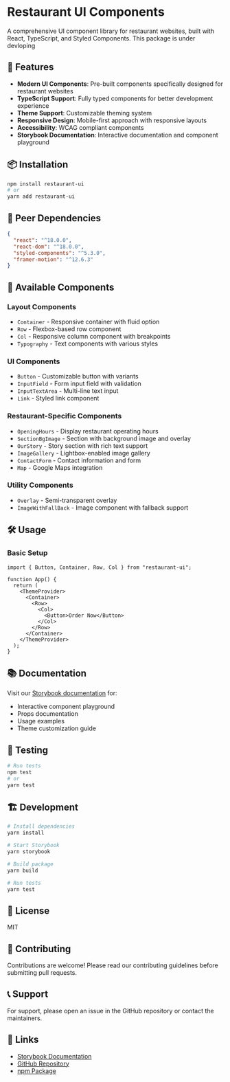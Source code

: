 # Restaurant UI Components

A comprehensive UI component library for restaurant websites, built with React, TypeScript, and Styled Components. This package is under devloping

## 🚀 Features

- **Modern UI Components**: Pre-built components specifically designed for restaurant websites
- **TypeScript Support**: Fully typed components for better development experience
- **Theme Support**: Customizable theming system
- **Responsive Design**: Mobile-first approach with responsive layouts
- **Accessibility**: WCAG compliant components
- **Storybook Documentation**: Interactive documentation and component playground

## 📦 Installation

```bash
npm install restaurant-ui
# or
yarn add restaurant-ui
```

## 🔧 Peer Dependencies

```json
{
  "react": "^18.0.0",
  "react-dom": "^18.0.0",
  "styled-components": "^5.3.0",
  "framer-motion": "^12.6.3"
}
```

## 🎨 Available Components

### Layout Components

- `Container` - Responsive container with fluid option
- `Row` - Flexbox-based row component
- `Col` - Responsive column component with breakpoints
- `Typography` - Text components with various styles

### UI Components

- `Button` - Customizable button with variants
- `InputField` - Form input field with validation
- `InputTextArea` - Multi-line text input
- `Link` - Styled link component

### Restaurant-Specific Components

- `OpeningHours` - Display restaurant operating hours
- `SectionBgImage` - Section with background image and overlay
- `OurStory` - Story section with rich text support
- `ImageGallery` - Lightbox-enabled image gallery
- `ContactForm` - Contact information and form
- `Map` - Google Maps integration

### Utility Components

- `Overlay` - Semi-transparent overlay
- `ImageWithFallBack` - Image component with fallback support

## 🛠 Usage

### Basic Setup

```tsx
import { Button, Container, Row, Col } from "restaurant-ui";

function App() {
  return (
    <ThemeProvider>
      <Container>
        <Row>
          <Col>
            <Button>Order Now</Button>
          </Col>
        </Row>
      </Container>
    </ThemeProvider>
  );
}
```

## 📚 Documentation

Visit our [Storybook documentation](https://restaurant-components.netlify.app/) for:

- Interactive component playground
- Props documentation
- Usage examples
- Theme customization guide

## 🧪 Testing

```bash
# Run tests
npm test
# or
yarn test
```

## 🏗 Development

```bash
# Install dependencies
yarn install

# Start Storybook
yarn storybook

# Build package
yarn build

# Run tests
yarn test
```

## 📝 License

MIT

## 👥 Contributing

Contributions are welcome! Please read our contributing guidelines before submitting pull requests.

## 📞 Support

For support, please open an issue in the GitHub repository or contact the maintainers.

## 🔗 Links

- [Storybook Documentation](https://restaurant-components.netlify.app/)
- [GitHub Repository](https://github.com/rodinshrestha/restaurant-ui)
- [npm Package](https://www.npmjs.com/package/restaurant-ui)
